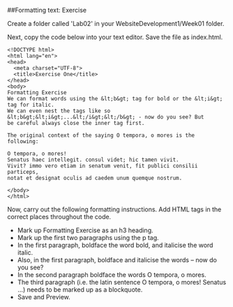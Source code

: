 ##Formatting text: Exercise

Create a folder called 'Lab02' in your WebsiteDevelopment1/Week01 folder. 

Next, copy the code below into your text editor. Save the file as index.html.

~~~
<!DOCTYPE html>
<html lang="en">
<head>
  <meta charset="UTF-8">
  <title>Exercise One</title>
</head>
<body>
Formatting Exercise
We can format words using the &lt;b&gt; tag for bold or the &lt;i&gt; tag for italic.
We can even nest the tags like so &lt;b&gt;&lt;i&gt;...&lt;/i&gt;&lt;/b&gt; - now do you see? But
be careful always close the inner tag first.

The original context of the saying O tempora, o mores is the following:

O tempora, o mores!
Senatus haec intellegit. consul videt; hic tamen vivit.
Vivit? immo vero etiam in senatum venit, fit publici consilii particeps,
notat et designat oculis ad caedem unum quemque nostrum.

</body>
</html>
~~~

Now, carry out the following formatting instructions. Add HTML tags in the correct places throughout the code.

- Mark up Formatting Exercise as an h3 heading. 
- Mark up the first two paragraphs using the p tag.
- In the first paragraph, boldface the word bold, and italicise the word italic. 
- Also, in the first paragraph, boldface and italicise the words – now do you see?
- In the second paragraph boldface the words O tempora, o mores.
- The third paragraph (i.e. the latin sentence O tempora, o mores! Senatus …) needs to be marked up as a blockquote.
- Save and Preview.
